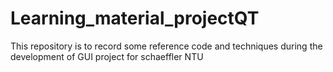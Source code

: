 # Learning_material_projectQT
 This repository is to record some reference code and techniques during the development of GUI project for schaeffler NTU
